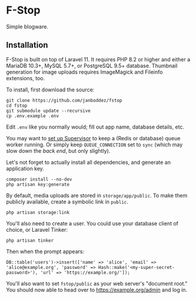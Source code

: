# F-Stop
Simple blogware.

## Installation
F-Stop is built on top of Laravel 11. It requires PHP 8.2 or higher and either a MariaDB 10.3+, MySQL 5.7+, or PostgreSQL 9.5+ database. Thumbnail generation for image uploads requires ImageMagick and Fileinfo extensions, too.

To install, first download the source:
```
git clone https://github.com/janboddez/fstop
cd fstop
git submodule update --recursive
cp .env.example .env
```

Edit `.env` like you normally would; fill out app name, database details, etc.

You may want to [set up Supervisor](https://laravel.com/docs/11.x/queues#supervisor-configuration) to keep a (Redis or database) queue worker running.
Or simply keep `QUEUE_CONNECTION` set to `sync` (which may slow down the _back end_, but only slightly).

Let's not forget to actually install all dependencies, and generate an application key.
```
composer install --no-dev
php artisan key:generate
```

By default, media uploads are stored in `storage/app/public`. To make them publicly available, create a symbolic link in `public`.
```
php artisan storage:link
```

You'll also need to create a user. You could use your database client of choice, or Laravel Tinker:
```
php artisan tinker
```

Then when the prompt appears:
```
DB::table('users')->insert(['name' => 'alice', 'email' => 'alice@example.org', 'password' => Hash::make('<my-super-secret-password>'), 'url' => 'https://example.org/']);
```

You'll also want to set `fstop/public` as your web server's "document root."
You should now able to head over to https://example.org/admin and log in.
